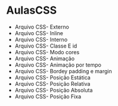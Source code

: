 # AulasCSS

- Arquivo CSS- Externo
- Arquivo CSS- Inline
- Arquivo CSS- Interno 
- Arquivo CSS- Classe E id
- Arquivo CSS- Modo cores
- Arquivo CSS- Animação
- Arquivo CSS- Animação por tempo
- Arquivo CSS- Bordey padding e margin
- Arquivo CSS- Posição Estática
- Arquivo CSS- Posição Relativa
- Arquivo CSS- Posição Absoluta
- Arquivo CSS-  Posição Fixa
